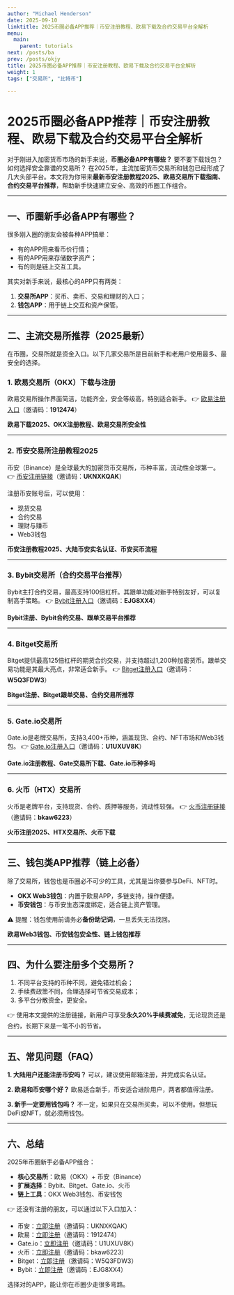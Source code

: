 ```yaml
---
author: "Michael Henderson"
date: 2025-09-10
linktitle: 2025币圈必备APP推荐｜币安注册教程、欧易下载及合约交易平台全解析
menu:
  main:
    parent: tutorials
next: /posts/ba
prev: /posts/okjy
title: 2025币圈必备APP推荐｜币安注册教程、欧易下载及合约交易平台全解析
weight: 1
tags: ["交易所", "比特币"]

---
```

# 2025币圈必备APP推荐｜币安注册教程、欧易下载及合约交易平台全解析

对于刚进入加密货币市场的新手来说，**币圈必备APP有哪些？**
要不要下载钱包？如何选择安全靠谱的交易所？
在2025年，主流加密货币交易所和钱包已经形成了几大头部平台。本文将为你带来**最新币安注册教程2025、欧易交易所下载指南、合约交易平台推荐**，帮助新手快速建立安全、高效的币圈工作组合。

---

## 一、币圈新手必备APP有哪些？

很多刚入圈的朋友会被各种APP搞晕：

* 有的APP用来看币价行情；
* 有的APP用来存储数字资产；
* 有的则是链上交互工具。

其实对新手来说，最核心的APP只有两类：

1. **交易所APP**：买币、卖币、交易和理财的入口；
2. **钱包APP**：用于链上交互和资产保管。

---

## 二、主流交易所推荐（2025最新）

在币圈，交易所就是资金入口。以下几家交易所是目前新手和老用户使用最多、最安全的选择。

### 1. 欧易交易所（OKX）下载与注册

欧易交易所操作界面简洁，功能齐全，安全等级高，特别适合新手。
👉 [欧易注册入口](https://okx.com/join/1912474)（邀请码：**1912474**）

**欧易下载2025、OKX注册教程、欧易交易所安全性**

---

### 2. 币安交易所注册教程2025

币安（Binance）是全球最大的加密货币交易所，币种丰富，流动性全球第一。
👉 [币安注册链接](https://www.binance.com/zh-CN/join?ref=UKNXKQAK)（邀请码：**UKNXKQAK**）

注册币安账号后，可以使用：

* 现货交易
* 合约交易
* 理财与赚币
* Web3钱包

**币安注册教程2025、大陆币安实名认证、币安买币流程**

---

### 3. Bybit交易所（合约交易平台推荐）

Bybit主打合约交易，最高支持100倍杠杆。其跟单功能对新手特别友好，可以复制高手策略。
👉 [Bybit注册入口](https://www.bybitglobal.com/invite?ref=EJG8XX4)（邀请码：**EJG8XX4**）

**Bybit注册、Bybit合约交易、跟单交易平台推荐**

---

### 4. Bitget交易所

Bitget提供最高125倍杠杆的期货合约交易，并支持超过1,200种加密货币。跟单交易功能是其最大亮点，非常适合新手。
👉 [Bitget注册入口](https://share.glassgs.com/u/S18JBL76)（邀请码：**W5Q3FDW3**）

**Bitget注册、Bitget跟单交易、合约交易所推荐**

---

### 5. Gate.io交易所

Gate.io是老牌交易所，支持3,400+币种，涵盖现货、合约、NFT市场和Web3钱包。
👉 [Gate.io注册入口](https://www.gate.io/signup/U1UXUV8K?ref_type=103)（邀请码：**U1UXUV8K**）

**Gate.io注册教程、Gate交易所下载、Gate.io币种多吗**

---

### 6. 火币（HTX）交易所

火币是老牌平台，支持现货、合约、质押等服务，流动性较强。
👉 [火币注册链接](https://www.htx.com/invite/zh-cn/1f?invite_code=bkaw6223)（邀请码：**bkaw6223**）

**火币注册2025、HTX交易所、火币下载**

---

## 三、钱包类APP推荐（链上必备）

除了交易所，钱包也是币圈必不可少的工具，尤其是当你要参与DeFi、NFT时。

* **OKX Web3钱包**：内置于欧易APP，多链支持，操作便捷。
* **币安钱包**：与币安生态深度绑定，适合链上资产管理。

⚠️ 提醒：钱包使用前请务必**备份助记词**，一旦丢失无法找回。

**欧易Web3钱包、币安钱包安全性、链上钱包推荐**

---

## 四、为什么要注册多个交易所？

1. 不同平台支持的币种不同，避免错过机会；
2. 手续费政策不同，合理选择可节省交易成本；
3. 多平台分散资金，更安全。

👉 使用本文提供的注册链接，新用户可享受**永久20%手续费减免**，无论现货还是合约，长期下来是一笔不小的节省。

---

## 五、常见问题（FAQ）

**1. 大陆用户还能注册币安吗？**
可以，建议使用邮箱注册，并完成实名认证。

**2. 欧易和币安哪个好？**
欧易适合新手，币安适合进阶用户，两者都值得注册。

**3. 新手一定要用钱包吗？**
不一定，如果只在交易所买卖，可以不使用。但想玩DeFi或NFT，就必须用钱包。

---

## 六、总结

2025年币圈新手必备APP组合：

* **核心交易所**：欧易（OKX）+ 币安（Binance）
* **扩展选择**：Bybit、Bitget、Gate.io、火币
* **链上工具**：OKX Web3钱包、币安钱包

👉 还没有注册的朋友，可以通过以下入口加入：

* 币安：[立即注册](https://www.binance.com/zh-CN/join?ref=UKNXKQAK)（邀请码：UKNXKQAK）
* 欧易：[立即注册](https://okx.com/join/1912474)（邀请码：1912474）
* Gate.io：[立即注册](https://www.gate.io/signup/U1UXUV8K?ref_type=103)（邀请码：U1UXUV8K）
* 火币：[立即注册](https://www.htx.com/invite/zh-cn/1f?invite_code=bkaw6223)（邀请码：bkaw6223）
* Bitget：[立即注册](https://share.glassgs.com/u/S18JBL76)（邀请码：W5Q3FDW3）
* Bybit：[立即注册](https://www.bybitglobal.com/invite?ref=EJG8XX4)（邀请码：EJG8XX4）

选择对的APP，能让你在币圈少走很多弯路。